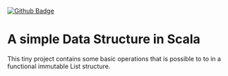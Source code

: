 [![Github Badge](https://img.shields.io/github/last-commit/Rayxan/Snake-game)](https://img.shields.io/github/last-commit/Rayxan/ScalaList)
# A simple Data Structure in Scala 
This tiny project contains some basic operations that is possible to to in a functional immutable List structure.
